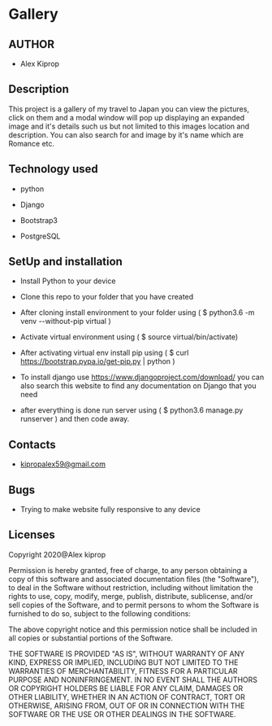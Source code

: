 # Gallery

## AUTHOR

* Alex Kiprop

## Description

This project is a gallery of  my travel to Japan you can view the pictures, click on them and a modal window will  pop up displaying an expanded image and it's details  such us but not limited to this images location and description. You can also search for and image by it's name which are Romance etc.

## Technology used

* python

* Django

* Bootstrap3

* PostgreSQL

## SetUp and installation

* Install Python to your device 

* Clone this repo to your folder that you have created

* After cloning install environment to your folder using ( $ python3.6 -m venv --without-pip virtual )

* Activate virtual environment using ( $ source virtual/bin/activate)

* After activating virtual  env install pip using ( $ curl https://bootstrap.pypa.io/get-pip.py | python )

* To install django use https://www.djangoproject.com/download/ you can also search this website to find any documentation on Django that you need

* after everything is done run server using ( $ python3.6 manage.py runserver ) and then code away.

## Contacts

* kipropalex59@gmail.com

## Bugs

* Trying to make website fully responsive to any device 

## Licenses

Copyright 2020@Alex kiprop

Permission is hereby granted, free of charge, to any person obtaining a copy of this software and associated documentation files (the "Software"), to deal in the Software without restriction, including without limitation the rights to use, copy, modify, merge, publish, distribute, sublicense, and/or sell copies of the Software, and to permit persons to whom the Software is furnished to do so, subject to the following conditions:

The above copyright notice and this permission notice shall be included in all copies or substantial portions of the Software.

THE SOFTWARE IS PROVIDED "AS IS", WITHOUT WARRANTY OF ANY KIND, EXPRESS OR IMPLIED, INCLUDING BUT NOT LIMITED TO THE WARRANTIES OF MERCHANTABILITY, FITNESS FOR A PARTICULAR PURPOSE AND NONINFRINGEMENT. IN NO EVENT SHALL THE AUTHORS OR COPYRIGHT HOLDERS BE LIABLE FOR ANY CLAIM, DAMAGES OR OTHER LIABILITY, WHETHER IN AN ACTION OF CONTRACT, TORT OR OTHERWISE, ARISING FROM, OUT OF OR IN CONNECTION WITH THE SOFTWARE OR THE USE OR OTHER DEALINGS IN THE SOFTWARE.